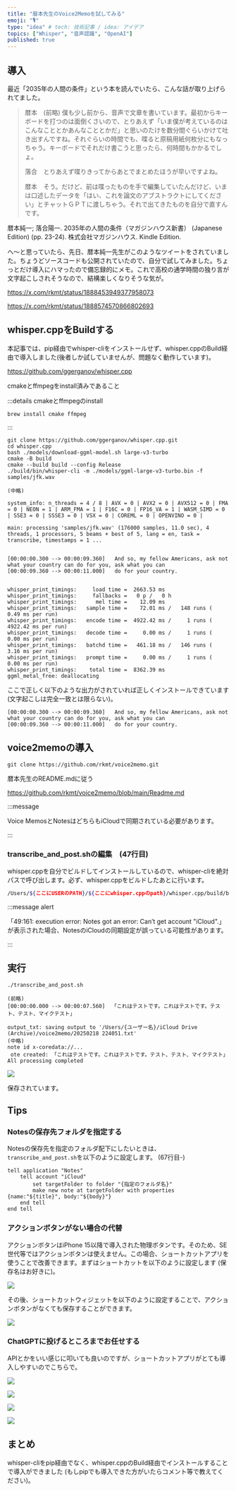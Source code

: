```yaml
---
title: "暦本先生のVoice2Memoを試してみる"
emoji: "🎙️"
type: "idea" # tech: 技術記事 / idea: アイデア
topics: ["Whisper", "音声認識", "OpenAI"]
published: true
---
```


## 導入

最近「2035年の人間の条件」という本を読んでいたら、こんな話が取り上げられてました。

> 暦本　(前略) 僕も少し前から、音声で文章を書いています。最初からキーボードを打つのは面倒くさいので、とりあえず「いま僕が考えているのはこんなこととかあんなこととかだ」と思いのたけを数分間ぐらいかけて吐き出すんですね。それぐらいの時間でも、喋ると原稿用紙何枚分にもなっちゃう。キーボードでそれだけ書こうと思ったら、何時間もかかるでしょ。
>
>  落合　とりあえず喋りきってからあとでまとめたほうが早いですよね。 
>
> 暦本　そう。だけど、前は喋ったものを手で編集していたんだけど、いまは口述したデータを「はい、これを論文のアブストラクトにしてください」とチャットＧＰＴに渡しちゃう。それで出てきたものを自分で直すんです。

暦本純一; 落合陽一. 2035年の人間の条件（マガジンハウス新書） (Japanese Edition) (pp. 23-24). 株式会社マガジンハウス. Kindle Edition. 

へ〜と思っていたら、先日、暦本純一先生がこのようなツイートをされていました。ちょうどソースコードも公開されていたので、自分で試してみました。ちょっとだけ導入にハマったので備忘録的にメモ。これで高校の通学時間の独り言が文字起こしされそうなので、結構楽しくなりそうな気が。

https://x.com/rkmt/status/1888453949377958073

https://x.com/rkmt/status/1888574570866802693



## whisper.cppをBuildする

本記事では、pip経由でwhisper-cliをインストールせず、whisper.cppのBuild経由で導入しました(後者しか試していませんが、問題なく動作しています)。

https://github.com/ggerganov/whisper.cpp

cmakeとffmpegをinstall済みであること

:::details cmakeとffmpegのinstall

```shell
brew install cmake ffmpeg
```

:::

```shell
git clone https://github.com/ggerganov/whisper.cpp.git
cd whisper.cpp
bash ./models/download-ggml-model.sh large-v3-turbo
cmake -B build
cmake --build build --config Release
./build/bin/whisper-cli -m ./models/ggml-large-v3-turbo.bin -f samples/jfk.wav
```



```shell
(中略)

system_info: n_threads = 4 / 8 | AVX = 0 | AVX2 = 0 | AVX512 = 0 | FMA = 0 | NEON = 1 | ARM_FMA = 1 | F16C = 0 | FP16_VA = 1 | WASM_SIMD = 0 | SSE3 = 0 | SSSE3 = 0 | VSX = 0 | COREML = 0 | OPENVINO = 0 |

main: processing 'samples/jfk.wav' (176000 samples, 11.0 sec), 4 threads, 1 processors, 5 beams + best of 5, lang = en, task = transcribe, timestamps = 1 ...


[00:00:00.300 --> 00:00:09.360]   And so, my fellow Americans, ask not what your country can do for you, ask what you can
[00:00:09.360 --> 00:00:11.000]   do for your country.


whisper_print_timings:     load time =  2663.53 ms
whisper_print_timings:     fallbacks =   0 p /   0 h
whisper_print_timings:      mel time =    12.09 ms
whisper_print_timings:   sample time =    72.01 ms /   148 runs (    0.49 ms per run)
whisper_print_timings:   encode time =  4922.42 ms /     1 runs ( 4922.42 ms per run)
whisper_print_timings:   decode time =     0.00 ms /     1 runs (    0.00 ms per run)
whisper_print_timings:   batchd time =   461.18 ms /   146 runs (    3.16 ms per run)
whisper_print_timings:   prompt time =     0.00 ms /     1 runs (    0.00 ms per run)
whisper_print_timings:    total time =  8362.39 ms
ggml_metal_free: deallocating
```

ここで正しく以下のような出力がされていれば正しくインストールできています (文字起こしは完全一致とは限らない)。

```
[00:00:00.300 --> 00:00:09.360]   And so, my fellow Americans, ask not what your country can do for you, ask what you can
[00:00:09.360 --> 00:00:11.000]   do for your country.
```

## voice2memoの導入

```shell
git clone https://github.com/rkmt/voice2memo.git
```

暦本先生のREADME.mdに従う

https://github.com/rkmt/voice2memo/blob/main/Readme.md

:::message

Voice MemosとNotesはどちらもiCloudで同期されている必要があります。 

:::

### transcribe_and_post.shの編集　(47行目)

whisper.cppを自分でビルドしてインストールしているので、whisper-cliを絶対パスで呼び出します。必ず、whisper.cppをビルドしたあとに行います。

```transcribe_and_post.sh
/Users/${ここにUSERのPATH}/${ここにwhisper.cppのpath}/whisper.cpp/build/bin/whisper-cli "$wav_file" -of "$output_file" --model $MODEL --language ja -otxt
```



:::message alert

「49:161: execution error: Notes got an error: Can’t get account "iCloud".」 が表示された場合、NotesのiCloudの同期設定が誤っている可能性があります。

:::

## 実行

```
./transcribe_and_post.sh
```

```
(前略)
[00:00:00.000 --> 00:00:07.560]  「これはテストです。これはテストです。テスト、テスト、マイクテスト」

output_txt: saving output to '/Users/{ユーザー名}/iCloud Drive (Archive)/voice2memo/20250218 224051.txt'
(中略)
note id x-coredata://...
 ote created: 「これはテストです。これはテストです。テスト、テスト、マイクテスト」
All processing completed
```

![](https://storage.googleapis.com/zenn-user-upload/576f7d3db062-20250218.png)

保存されています。

## Tips

### Notesの保存先フォルダを指定する

Notesの保存先を指定のフォルダ配下にしたいときは、`transcribe_and_post.sh`を以下のように設定します。 (67行目-)

```
tell application "Notes"
    tell account "iCloud"
        set targetFolder to folder "{指定のフォルダ名}"
        make new note at targetFolder with properties {name:"${title}", body:"${body}"}
    end tell
end tell
```

### アクションボタンがない場合の代替

アクションボタンはiPhone 15以降で導入された物理ボタンです。そのため、SE世代等ではアクションボタンは使えません。この場合、ショートカットアプリを使うことで改善できます。まずはショートカットを以下のように設定します (保存名はお好きに)。

![](https://storage.googleapis.com/zenn-user-upload/62a3061b31c9-20250218.png)

その後、ショートカットウィジェットを以下のように設定することで、アクションボタンがなくても保存することができます。

![](https://storage.googleapis.com/zenn-user-upload/cdd67e1c7a44-20250218.jpg)

### ChatGPTに投げるところまでお任せする

APIとかをいい感じに叩いても良いのですが、ショートカットアプリがとても導入しやすいのでこちらで。

![](https://storage.googleapis.com/zenn-user-upload/6ef8ea9c57c1-20250218.jpg)

![](https://storage.googleapis.com/zenn-user-upload/47353ee4fc5e-20250218.jpg)

![](https://storage.googleapis.com/zenn-user-upload/74780514831b-20250218.jpg)

![](https://storage.googleapis.com/zenn-user-upload/56e63603d909-20250218.jpg)




## まとめ

whisper-cliをpip経由でなく、whisper.cppのBuild経由でインストールすることで導入ができました (もしpipでも導入できた方がいたらコメント等で教えてください)。
